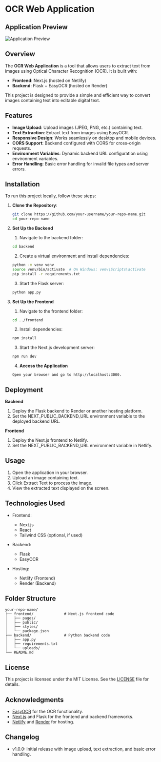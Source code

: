 # OCR Web Application

## Application Preview

![Application Preview](https://github.com/user-attachments/assets/c1a9af86-6f1c-4fff-8707-38f29a984387)

## Overview

The **OCR Web Application** is a tool that allows users to extract text from images using Optical Character Recognition (OCR). It is built with:

- **Frontend**: Next.js (hosted on Netlify)
- **Backend**: Flask + EasyOCR (hosted on Render)

This project is designed to provide a simple and efficient way to convert images containing text into editable digital text.

## Features

- **Image Upload**: Upload images (JPEG, PNG, etc.) containing text.
- **Text Extraction**: Extract text from images using EasyOCR.
- **Responsive Design**: Works seamlessly on desktop and mobile devices.
- **CORS Support**: Backend configured with CORS for cross-origin requests.
- **Environment Variables**: Dynamic backend URL configuration using environment variables.
- **Error Handling**: Basic error handling for invalid file types and server errors.

## Installation

To run this project locally, follow these steps:

1. **Clone the Repository**:
   ```bash
   git clone https://github.com/your-username/your-repo-name.git
   cd your-repo-name
   ```

2. **Set Up the Backend**
   
   1. Navigate to the backend folder:
   ```bash
   cd backend
   ```

   2. Create a virtual environment and install dependencies:
   ```bash
   python -m venv venv
   source venv/bin/activate  # On Windows: venv\Scripts\activate
   pip install -r requirements.txt
   ```

   3. Start the Flask server:
   ```bash
   python app.py
   ```

3. **Set Up the Frontend**
   
   1. Navigate to the frontend folder:
   ```bash
   cd ../frontend
   ```
   
   2. Install dependencies:
   ```bash
   npm install
   ```

   3. Start the Next.js development server:
   ```bash
   npm run dev
   ```

   4. **Access the Application**
   ```   
   Open your browser and go to http://localhost:3000.
   ```

## Deployment

**Backend**

   1. Deploy the Flask backend to Render or another hosting platform.
   2. Set the NEXT_PUBLIC_BACKEND_URL environment variable to the deployed backend URL.

**Frontend**

   1. Deploy the Next.js frontend to Netlify.
   2. Set the NEXT_PUBLIC_BACKEND_URL environment variable in Netlify.

## Usage

   1. Open the application in your browser.
   2. Upload an image containing text.
   3. Click Extract Text to process the image.
   4. View the extracted text displayed on the screen.

## Technologies Used

* Frontend:

    * Next.js
    * React
    * Tailwind CSS (optional, if used)

* Backend:

    * Flask
    * EasyOCR

* Hosting:

    * Netlify (Frontend)
    * Render (Backend)

## Folder Structure

```
your-repo-name/
├── frontend/              # Next.js frontend code
│   ├── pages/
│   ├── public/
│   ├── styles/
│   └── package.json
├── backend/               # Python backend code
│   ├── app.py
│   ├── requirements.txt
│   └── uploads/
└── README.md
```

## License
This project is licensed under the MIT License. See the [LICENSE](https://github.com/devtitus/Project-Textract/tree/main?tab=MIT-1-ov-file) file for details.

## Acknowledgments

   * [EasyOCR](https://www.jaided.ai/easyocr/) for the OCR functionality.
   * [Next.js](https://nextjs.org/) and Flask for the frontend and backend frameworks.
   * [Netlify](https://www.netlify.com/) and [Render](https://render.com/) for hosting.

## Changelog

   * v1.0.0: Initial release with image upload, text extraction, and basic error handling.

